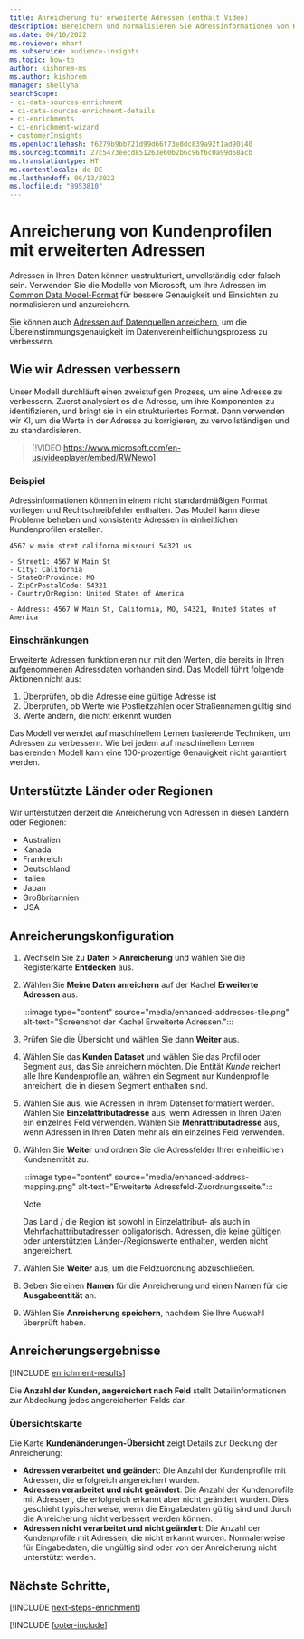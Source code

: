 ```yaml
---
title: Anreicherung für erweiterte Adressen (enthält Video)
description: Bereichern und normalisieren Sie Adressinformationen von Kundenprofilen mit Microsoft-Modellen.
ms.date: 06/10/2022
ms.reviewer: mhart
ms.subservice: audience-insights
ms.topic: how-to
author: kishorem-ms
ms.author: kishorem
manager: shellyha
searchScope:
- ci-data-sources-enrichment
- ci-data-sources-enrichment-details
- ci-enrichments
- ci-enrichment-wizard
- customerInsights
ms.openlocfilehash: f6279b9bb721d99d66f73e8dc839a92f1ad90140
ms.sourcegitcommit: 27c5473eecd851263e60b2b6c96f6c0a99d68acb
ms.translationtype: HT
ms.contentlocale: de-DE
ms.lasthandoff: 06/13/2022
ms.locfileid: "8953810"
---
```

# <a name="enrichment-of-customer-profiles-with-enhanced-addresses"></a>Anreicherung von Kundenprofilen mit erweiterten Adressen

Adressen in Ihren Daten können unstrukturiert, unvollständig oder falsch sein. Verwenden Sie die Modelle von Microsoft, um Ihre Adressen im [Common Data Model-Format](/common-data-model/schema/core/applicationcommon/address) für bessere Genauigkeit und Einsichten zu normalisieren und anzureichern.

Sie können auch [Adressen auf Datenquellen anreichern](data-sources-enrichment.md), um die Übereinstimmungsgenauigkeit im Datenvereinheitlichungsprozess zu verbessern. 

## <a name="how-we-enhance-addresses"></a>Wie wir Adressen verbessern

Unser Modell durchläuft einen zweistufigen Prozess, um eine Adresse zu verbessern. Zuerst analysiert es die Adresse, um ihre Komponenten zu identifizieren, und bringt sie in ein strukturiertes Format. Dann verwenden wir KI, um die Werte in der Adresse zu korrigieren, zu vervollständigen und zu standardisieren.

> [!VIDEO https://www.microsoft.com/en-us/videoplayer/embed/RWNewo]

### <a name="example"></a>Beispiel

Adressinformationen können in einem nicht standardmäßigen Format vorliegen und Rechtschreibfehler enthalten. Das Modell kann diese Probleme beheben und konsistente Adressen in einheitlichen Kundenprofilen erstellen.

```Input
4567 w main stret californa missouri 54321 us
```

```Output
- Street1: 4567 W Main St
- City: California
- StateOrProvince: MO
- ZipOrPostalCode: 54321
- CountryOrRegion: United States of America

- Address: 4567 W Main St, California, MO, 54321, United States of America
```

### <a name="limitations"></a>Einschränkungen

Erweiterte Adressen funktionieren nur mit den Werten, die bereits in Ihren aufgenommenen Adressdaten vorhanden sind. Das Modell führt folgende Aktionen nicht aus:

1. Überprüfen, ob die Adresse eine gültige Adresse ist
2. Überprüfen, ob Werte wie Postleitzahlen oder Straßennamen gültig sind
3. Werte ändern, die nicht erkennt wurden

Das Modell verwendet auf maschinellem Lernen basierende Techniken, um Adressen zu verbessern. Wie bei jedem auf maschinellem Lernen basierenden Modell kann eine 100-prozentige Genauigkeit nicht garantiert werden.

## <a name="supported-countries-or-regions"></a>Unterstützte Länder oder Regionen

Wir unterstützen derzeit die Anreicherung von Adressen in diesen Ländern oder Regionen:

- Australien
- Kanada
- Frankreich
- Deutschland
- Italien
- Japan
- Großbritannien
- USA

## <a name="configure-the-enrichment"></a>Anreicherungskonfiguration

1. Wechseln Sie zu **Daten** > **Anreicherung** und wählen Sie die Registerkarte **Entdecken** aus.

1. Wählen Sie **Meine Daten anreichern** auf der Kachel **Erweiterte Adressen** aus.

   :::image type="content" source="media/enhanced-addresses-tile.png" alt-text="Screenshot der Kachel Erweiterte Adressen.":::

1. Prüfen Sie die Übersicht und wählen Sie dann **Weiter** aus.

1. Wählen Sie das **Kunden Dataset** und wählen Sie das Profil oder Segment aus, das Sie anreichern möchten. Die Entität *Kunde* reichert alle Ihre Kundenprofile an, währen ein Segment nur Kundenprofile anreichert, die in diesem Segment enthalten sind.

1. Wählen Sie aus, wie Adressen in Ihrem Datenset formatiert werden. Wählen Sie **Einzelattributadresse** aus, wenn Adressen in Ihren Daten ein einzelnes Feld verwenden. Wählen Sie **Mehrattributadresse** aus, wenn Adressen in Ihren Daten mehr als ein einzelnes Feld verwenden.

1. Wählen Sie **Weiter** und ordnen Sie die Adressfelder Ihrer einheitlichen Kundenentität zu.

    :::image type="content" source="media/enhanced-address-mapping.png" alt-text="Erweiterte Adressfeld-Zuordnungsseite.":::

   > [!NOTE]
   > Das Land / die Region ist sowohl in Einzelattribut- als auch in Mehrfachattributadressen obligatorisch. Adressen, die keine gültigen oder unterstützten Länder-/Regionswerte enthalten, werden nicht angereichert.

1. Wählen Sie **Weiter** aus, um die Feldzuordnung abzuschließen.

1. Geben Sie einen **Namen** für die Anreicherung und einen Namen für die **Ausgabeentität** an.

1. Wählen Sie **Anreicherung speichern**, nachdem Sie Ihre Auswahl überprüft haben.

## <a name="enrichment-results"></a>Anreicherungsergebnisse

[!INCLUDE [enrichment-results](includes/enrichment-results.md)]

Die **Anzahl der Kunden, angereichert nach Feld** stellt Detailinformationen zur Abdeckung jedes angereicherten Felds dar.

### <a name="overview-card"></a>Übersichtskarte

Die Karte **Kundenänderungen-Übersicht** zeigt Details zur Deckung der Anreicherung:

- **Adressen verarbeitet und geändert**: Die Anzahl der Kundenprofile mit Adressen, die erfolgreich angereichert wurden.
- **Adressen verarbeitet und nicht geändert**: Die Anzahl der Kundenprofile mit Adressen, die erfolgreich erkannt aber nicht geändert wurden. Dies geschieht typischerweise, wenn die Eingabedaten gültig sind und durch die Anreicherung nicht verbessert werden können.
- **Adressen nicht verarbeitet und nicht geändert**: Die Anzahl der Kundenprofile mit Adressen, die nicht erkannt wurden. Normalerweise für Eingabedaten, die ungültig sind oder von der Anreicherung nicht unterstützt werden.

## <a name="next-steps"></a>Nächste Schritte,

[!INCLUDE [next-steps-enrichment](includes/next-steps-enrichment.md)]

[!INCLUDE [footer-include](includes/footer-banner.md)]
